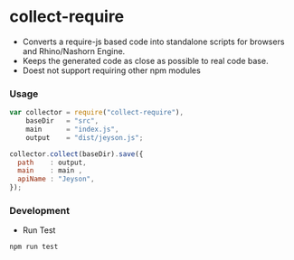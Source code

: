 # collect-require
- Converts a require-js based code into standalone scripts for browsers and Rhino/Nashorn Engine.
- Keeps the generated code as close as possible to real code base.
- Doest not support requiring other npm modules

### Usage
```javascript
var collector = require("collect-require"),
    baseDir   = "src",
    main      = "index.js",
    output    = "dist/jeyson.js";

collector.collect(baseDir).save({
  path    : output,
  main    : main ,
  apiName : "Jeyson",
});

```

### Development

- Run Test
```bash
npm run test
```